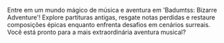 Entre em um mundo mágico de música e aventura em 'Badumtss: Bizarre Adventure'! Explore partituras antigas, resgate notas perdidas e restaure composições épicas enquanto enfrenta desafios em cenários surreais. Você está pronto para a mais extraordinária aventura musical?

